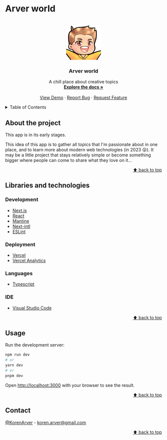 <a name="readme-top"></a>

# Arver world

<br />
<div align="center">
  <a href="https://github.com/ArverWorld/arver-world">
    <img src="public/yeah112.png" alt="Logo" width="112" height="112">
  </a>

  <h3 align="center">Arver world</h3>

  <p align="center">
    A chill place about creative topics
    <br />
    <a href="https://github.com/KorenArver/arver-world"><strong>Explore the docs »</strong></a>
    <br />
    <br />
    <a href="https://github.com/KorenArver/arver-world">View Demo</a>
    ·
    <a href="https://github.com/KorenArver/arver-world/issues">Report Bug</a>
    ·
    <a href="https://github.com/KorenArver/arver-world/issues">Request Feature</a>
  </p>
</div>

<details>
  <summary>Table of Contents</summary>
  <ol>
    <li>
      <a href="#about-the-project">About The Project</a>
    </li>
    <li>
      <a href="#libraries-and-technologies">Libraries and technologies</a>
      <ul>
        <li><a href="#development">Development</a></li>
        <li><a href="#deployment">Deployment</a></li>
        <li><a href="#languages">Languages</a></li>
        <li><a href="#ide">IDE</a></li>
      </ul>
    </li>
    <li>
      <a href="#usage">Usage</a>
    </li>
    <li>
      <a href="#contact">Contact</a>
    </li>
  </ol>
</details>

## About the project

This app is in its early stages.

This idea of this app is to gather all topics that I'm passionate about in one place, and to learn more about modern web technologies (in 2023 😜). It may be a little project that stays relatively simple or become something bigger where people can come to share what they love on it...

<p align="right"><a href="#readme-top">⬆ back to top</a></p>

## Libraries and technologies

### Development

- [Next.js](https://nextjs.org/)
- [React](https://fr.reactjs.org/)
- [Mantine](https://mantine.dev/)
- [Next-intl](https://next-intl-docs.vercel.app/)
- [ESLint](https://eslint.org/)

### Deployment

- [Vercel](https://vercel.com/)
- [Vercel Analytics](https://vercel.com/analytics)

### Languages

- [Typescript](https://www.typescriptlang.org/)

### IDE

- [Visual Studio Code](https://code.visualstudio.com/)

<p align="right"><a href="#readme-top">⬆ back to top</a></p>

## Usage

Run the development server:

```bash
npm run dev
# or
yarn dev
# or
pnpm dev
```

Open [http://localhost:3000](http://localhost:3000) with your browser to see the result.

<p align="right"><a href="#readme-top">⬆ back to top</a></p>

## Contact

[@KorenArver](https://twitter.com/KorenArver) - koren.arver@gmail.com

<p align="right"><a href="#readme-top">⬆ back to top</a></p>
